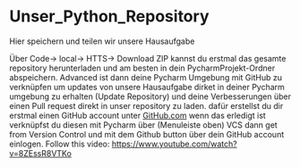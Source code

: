 # Unser_Python_Repository
 Hier speichern und teilen wir unsere Hausaufgabe

Über Code-> local-> HTTS-> Download ZIP kannst du erstmal das gesamte repository herunterladen und am besten in dein PycharmProjekt-Ordner abspeichern.
Advanced ist dann deine Pycharm Umgebung mit GitHub zu verknüpfen um updates von unsere Hausaufgabe dirket in deiner Pycharm umgebung zu erhalten (Update Repository) und deine Verbesserungen über einen Pull request direkt in unser repository zu laden.
dafür erstellst du dir erstmal einen GitHub account unter [GitHub.com](https://github.com/)
wenn das erledigt ist verknüpfst du diesen mit Pycharm über (Menuleiste oben) VCS dann get from Version Control und mit dem Github button über dein GitHub account einlogen.
Follow this video: https://www.youtube.com/watch?v=8ZEssR8VTKo
